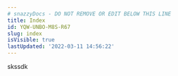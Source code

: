 ```yaml
---
# snazzyDocs - DO NOT REMOVE OR EDIT BELOW THIS LINE
title: Index
id: YQW-UNBO-M8S-R67
slug: index
isVisible: true
lastUpdated: '2022-03-11 14:56:22'
---
```

skssdk